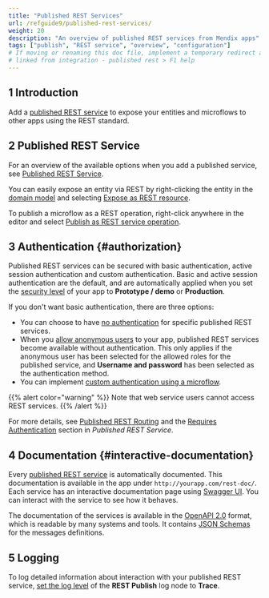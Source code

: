 ```yaml
---
title: "Published REST Services"
url: /refguide9/published-rest-services/
weight: 20
description: "An overview of published REST services from Mendix apps"
tags: ["publish", "REST service", "overview", "configuration"]
# If moving or renaming this doc file, implement a temporary redirect and let the respective team know they should update the URL in the product. See Mapping to Products for more details.
# linked from integration - published rest > F1 help
---
```


## 1 Introduction

Add a [published REST service](/refguide9/published-rest-service/) to expose your entities and microflows to other apps using the REST standard.

## 2 Published REST Service

For an overview of the available options when you add a published service, see [Published REST Service](/refguide9/published-rest-service/).

You can easily expose an entity via REST by right-clicking the entity in the [domain model](/refguide9/domain-model/) and selecting [Expose as REST resource](/refguide9/generate-rest-resource/).

To publish a microflow as a REST operation, right-click anywhere in the editor and select [Publish as REST service operation](/refguide9/publish-microflow-as-rest-operation/).

## 3 Authentication {#authorization}

Published REST services can be secured with basic authentication, active session authentication and custom authentication. Basic and active session authentication are the default, and are automatically applied when you set the [security level](/refguide9/app-security/) of your app to **Prototype / demo**  or **Production**.

If you don't want basic authentication, there are three options:

* You can choose to have [no authentication](/refguide9/published-rest-service/#authentication) for specific published REST services.
* When you [allow anonymous users](/refguide9/app-security/#anonymous-users) to your app, published REST services become available without authentication. This only applies if the anonymous user has been selected for the allowed roles for the published service, and **Username and password** has been selected as the authentication method.
* You can implement [custom authentication using a microflow](/refguide9/published-rest-service/#authentication-microflow).

{{% alert color="warning" %}}
Note that web service users cannot access REST services.
{{% /alert %}}

For more details, see [Published REST Routing](/refguide9/published-rest-routing/) and the [Requires Authentication](/refguide9/published-rest-service/#authentication) section in *Published REST Service*.

## 4 Documentation {#interactive-documentation}

Every [published REST service](/refguide9/published-rest-service/) is automatically documented. This documentation is available in the app under `http://yourapp.com/rest-doc/`. Each service has an interactive documentation page using [Swagger UI](https://swagger.io/swagger-ui/). You can interact with the service to see how it behaves.

The documentation of the services is available in the [OpenAPI 2.0](/refguide9/open-api/) format, which is readable by many systems and tools. It contains [JSON Schemas](/refguide9/published-rest-service-json-schema/) for the messages definitions.

## 5 Logging

To log detailed information about interaction with your published REST service, [set the log level](/refguide9/logging/) of the **REST Publish** log node to **Trace**.
